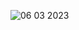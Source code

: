 ![06 03 2023](https://user-images.githubusercontent.com/125463515/223667903-cefa4f36-ac36-45bf-8531-7ff8823a1645.png)


